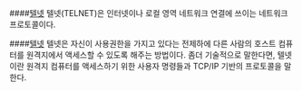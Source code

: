 ####[텔넷](https://ko.wikipedia.org/wiki/%ED%85%94%EB%84%B7)
텔넷(TELNET)은 인터넷이나 로컬 영역 네트워크 연결에 쓰이는 네트워크 프로토콜이다. 

####[텔넷](http://www.terms.co.kr/Telnet.htm)
텔넷은 자신이 사용권한을 가지고 있다는 전제하에 다른 사람의 호스트 컴퓨터를 원격지에서 액세스할 수 있도록 해주는 방법이다. 좀더 기술적으로 말한다면, 텔넷이란 원격지 컴퓨터를 액세스하기 위한 사용자 명령들과 TCP/IP 기반의 프로토콜을 말한다.


